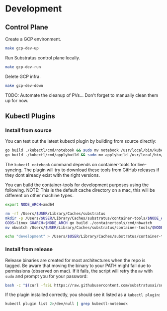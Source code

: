 # Development

## Control Plane

Create a GCP environment.

```sh
make gcp-dev-up
```

Run Substratus control plane locally.

```sh
make gcp-dev-run
```

Delete GCP infra.

```sh
make gcp-dev-down
```

TODO: Automate the cleanup of PVs... Don't forget to manually clean them up for now.

## Kubectl Plugins

### Install from source

You can test out the latest kubectl plugin by building from source directly:

```sh
go build ./kubectl/cmd/notebook && sudo mv notebook /usr/local/bin/kubectl-notebook
go build ./kubectl/cmd/applybuild && sudo mv applybuild /usr/local/bin/kubectl-applybuild
```

The `kubectl notebook` command depends on container-tools for live-syncing. The plugin will try
to download these tools from GitHub releases if they dont already exist with the right versions.

You can build the container-tools for development purposes using the following. NOTE: This is the default cache directory on a mac, this will be different on other machine types.

```sh
export NODE_ARCH=amd64

rm -rf /Users/$USER/Library/Caches/substratus
mkdir -p /Users/$USER/Library/Caches/substratus/container-tools/$NODE_ARCH
GOOS=linux GOARCH=$NODE_ARCH go build ./containertools/cmd/nbwatch
mv nbwatch /Users/$USER/Library/Caches/substratus/container-tools/$NODE_ARCH/

echo "development" > /Users/$USER/Library/Caches/substratus/container-tools/version.txt
```

### Install from release

Release binaries are created for most architectures when the repo is tagged.
Be aware that moving the binary to your PATH might fail due to permissions
(observed on mac). If it fails, the script will retry the `mv` with `sudo` and
prompt you for your password:

```sh
bash -c "$(curl -fsSL https://raw.githubusercontent.com/substratusai/substratus/main/install/scripts/install-kubectl-plugins.sh)"
```

If the plugin installed correctly, you should see it listed as a `kubectl plugin`:

```sh
kubectl plugin list 2>/dev/null | grep kubectl-notebook
```
